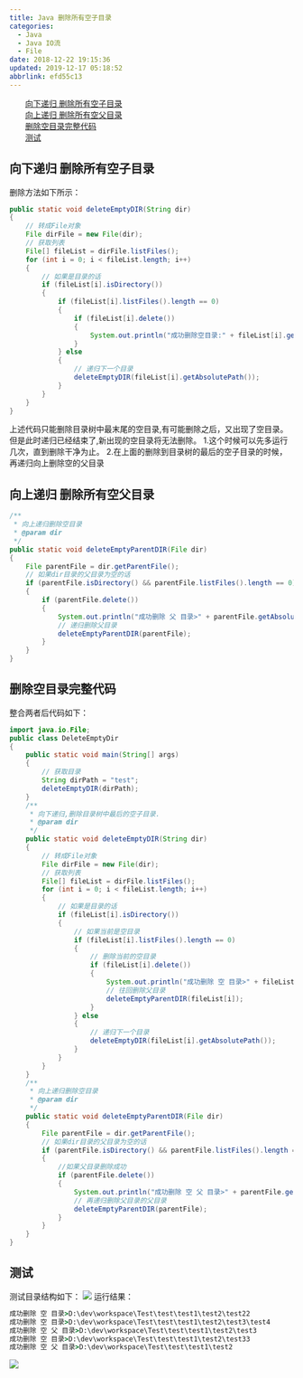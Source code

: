 ```yaml
---
title: Java 删除所有空子目录
categories: 
  - Java
  - Java IO流
  - File
date: 2018-12-22 19:15:36
updated: 2019-12-17 05:18:52
abbrlink: efd55c13
---
```

<div id='my_toc'><a href="/blog/efd55c13/#向下递归-删除所有空子目录" class="header_2">向下递归 删除所有空子目录</a>&nbsp;<br><a href="/blog/efd55c13/#向上递归-删除所有空父目录" class="header_2">向上递归 删除所有空父目录</a>&nbsp;<br><a href="/blog/efd55c13/#删除空目录完整代码" class="header_2">删除空目录完整代码</a>&nbsp;<br><a href="/blog/efd55c13/#测试" class="header_2">测试</a>&nbsp;<br></div>
<style>.header_1{margin-left: 1em;}.header_2{margin-left: 2em;}.header_3{margin-left: 3em;}.header_4{margin-left: 4em;}.header_5{margin-left: 5em;}.header_6{margin-left: 6em;}</style>
<!--more-->
<script>if (navigator.platform.search('arm')==-1){document.getElementById('my_toc').style.display = 'none';}var e,p = document.getElementsByTagName('p');while (p.length>0) {e = p[0];e.parentElement.removeChild(e);}</script>

<!--end-->
## 向下递归 删除所有空子目录 ##
删除方法如下所示：
```java
public static void deleteEmptyDIR(String dir)
{
    // 转成File对象
    File dirFile = new File(dir);
    // 获取列表
    File[] fileList = dirFile.listFiles();
    for (int i = 0; i < fileList.length; i++)
    {
        // 如果是目录的话
        if (fileList[i].isDirectory())
        {
            if (fileList[i].listFiles().length == 0)
            {
                if (fileList[i].delete())
                {
                    System.out.println("成功删除空目录:" + fileList[i].getAbsolutePath());
                }
            } else
            {
                // 递归下一个目录
                deleteEmptyDIR(fileList[i].getAbsolutePath());
            }
        }
    }
}
```
上述代码只能删除目录树中最末尾的空目录,有可能删除之后，又出现了空目录。但是此时递归已经结束了,新出现的空目录将无法删除。
1.这个时候可以先多运行几次，直到删除干净为止。
2.在上面的删除到目录树的最后的空子目录的时候，再递归向上删除空的父目录
## 向上递归 删除所有空父目录 ##
```java
/**
 * 向上递归删除空目录
 * @param dir
 */
public static void deleteEmptyParentDIR(File dir)
{
    File parentFile = dir.getParentFile();
    // 如果dir目录的父目录为空的话
    if (parentFile.isDirectory() && parentFile.listFiles().length == 0)
    {
        if (parentFile.delete())
        {
            System.out.println("成功删除 父 目录>" + parentFile.getAbsolutePath());
            // 递归删除父目录
            deleteEmptyParentDIR(parentFile);
        }
    }
}
```
## 删除空目录完整代码 ##
整合两者后代码如下：
```java
import java.io.File;
public class DeleteEmptyDir
{
    public static void main(String[] args)
    {
        // 获取目录
        String dirPath = "test";
        deleteEmptyDIR(dirPath);
    }
    /**
     * 向下递归,删除目录树中最后的空子目录.
     * @param dir
     */
    public static void deleteEmptyDIR(String dir)
    {
        // 转成File对象
        File dirFile = new File(dir);
        // 获取列表
        File[] fileList = dirFile.listFiles();
        for (int i = 0; i < fileList.length; i++)
        {
            // 如果是目录的话
            if (fileList[i].isDirectory())
            {
                // 如果当前是空目录
                if (fileList[i].listFiles().length == 0)
                {
                    // 删除当前的空目录
                    if (fileList[i].delete())
                    {
                        System.out.println("成功删除 空 目录>" + fileList[i].getAbsolutePath());
                        // 往回删除父目录
                        deleteEmptyParentDIR(fileList[i]);
                    }
                } else
                {
                    // 递归下一个目录
                    deleteEmptyDIR(fileList[i].getAbsolutePath());
                }
            }
        }
    }
    /**
     * 向上递归删除空目录
     * @param dir
     */
    public static void deleteEmptyParentDIR(File dir)
    {
        File parentFile = dir.getParentFile();
        // 如果dir目录的父目录为空的话
        if (parentFile.isDirectory() && parentFile.listFiles().length == 0)
        {
            //如果父目录删除成功
            if (parentFile.delete())
            {
                System.out.println("成功删除 空 父 目录>" + parentFile.getAbsolutePath());
                // 再递归删除父目录的父目录
                deleteEmptyParentDIR(parentFile);
            }
        }
    }
}
```
## 测试 ##
测试目录结构如下：
![](https://image-1257720033.cos.ap-shanghai.myqcloud.com/blog/Java/Java%20IO/File/delete/emptyDirs/example.png)
运行结果：
```cmd
成功删除 空 目录>D:\dev\workspace\Test\test\test1\test2\test22
成功删除 空 目录>D:\dev\workspace\Test\test\test1\test2\test3\test4
成功删除 空 父 目录>D:\dev\workspace\Test\test\test1\test2\test3
成功删除 空 目录>D:\dev\workspace\Test\test\test1\test2\test33
成功删除 空 父 目录>D:\dev\workspace\Test\test\test1\test2
```
![](https://image-1257720033.cos.ap-shanghai.myqcloud.com/blog/Java/Java%20IO/File/delete/emptyDirs/delete.png)
